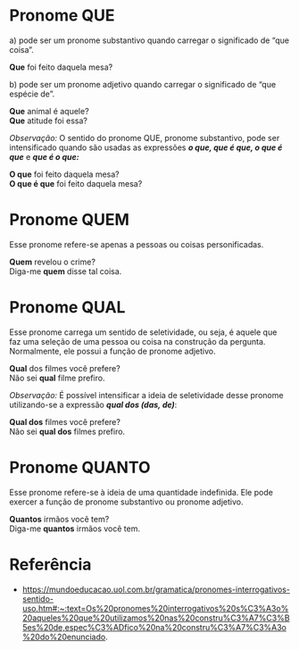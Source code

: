 
# Pronome **QUE**

a) pode ser um pronome substantivo quando carregar o significado de “que coisa”.

**Que** foi feito daquela mesa?

b) pode ser um pronome adjetivo quando carregar o significado de “que espécie de”.

**Que** animal é aquele?  
**Que** atitude foi essa?

_Observação:_ O sentido do pronome QUE, pronome substantivo, pode ser intensificado quando são usadas as expressões _**o que, que é que, o que é que**_ e _**que é o que:**_

**O que** foi feito daquela mesa?  
**O que é que** foi feito daquela mesa?

# Pronome **QUEM**
    

Esse pronome refere-se apenas a pessoas ou coisas personificadas.

**Quem** revelou o crime?  
Diga-me **quem** disse tal coisa.

# Pronome **QUAL**
    

Esse pronome carrega um sentido de seletividade, ou seja, é aquele que faz uma seleção de uma pessoa ou coisa na construção da pergunta. Normalmente, ele possui a função de pronome adjetivo.

**Qual** dos filmes você prefere?  
Não sei **qual** filme prefiro.

_Observação:_ É possível intensificar a ideia de seletividade desse pronome utilizando-se a expressão _**qual dos (das, de)**_:

**Qual dos** filmes você prefere?  
Não sei **qual dos** filmes prefiro.

# Pronome **QUANTO**
    

Esse pronome refere-se à ideia de uma quantidade indefinida. Ele pode exercer a função de pronome substantivo ou pronome adjetivo.

**Quantos** irmãos você tem?  
Diga-me **quantos** irmãos você tem.
# Referência
- https://mundoeducacao.uol.com.br/gramatica/pronomes-interrogativos-sentido-uso.htm#:~:text=Os%20pronomes%20interrogativos%20s%C3%A3o%20aqueles%20que%20utilizamos%20nas%20constru%C3%A7%C3%B5es%20de,espec%C3%ADfico%20na%20constru%C3%A7%C3%A3o%20do%20enunciado.